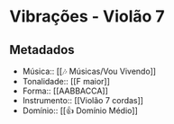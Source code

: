 # Vibrações - Violão 7

## Metadados
- Música:: [[🎶 Músicas/Vou Vivendo]]
- Tonalidade:: [[F maior]]
- Forma:: [[AABBACCA]]
- Instrumento:: [[Violão 7 cordas]]
- Domínio:: [[👍 Domínio Médio]]